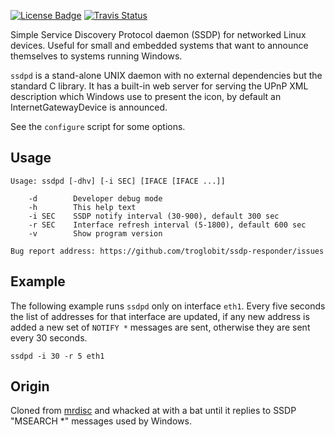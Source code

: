 [![License Badge][]][License] [![Travis Status][]][Travis]

Simple Service Discovery Protocol daemon (SSDP) for networked Linux
devices.  Useful for small and embedded systems that want to announce
themselves to systems running Windows.

`ssdpd` is a stand-alone UNIX daemon with no external dependencies but
the standard C library.  It has a built-in web server for serving the
UPnP XML description which Windows use to present the icon, by default
an InternetGatewayDevice is announced.

See the `configure` script for some options.


Usage
-----

```
Usage: ssdpd [-dhv] [-i SEC] [IFACE [IFACE ...]]

    -d        Developer debug mode
    -h        This help text
    -i SEC    SSDP notify interval (30-900), default 300 sec
    -r SEC    Interface refresh interval (5-1800), default 600 sec
    -v        Show program version

Bug report address: https://github.com/troglobit/ssdp-responder/issues
```


Example
-------

The following example runs `ssdpd` only on interface `eth1`.  Every five
seconds the list of addresses for that interface are updated, if any new
address is added a new set of `NOTIFY *` messages are sent, otherwise
they are sent every 30 seconds.

```
ssdpd -i 30 -r 5 eth1
```


Origin
------

Cloned from [mrdisc](https://github.com/troglobit/mrdisc) and whacked at
with a bat until it replies to SSDP "MSEARCH *" messages used by Windows.

[License]:       https://en.wikipedia.org/wiki/ISC_license
[License Badge]: https://img.shields.io/badge/License-ISC-blue.svg
[Travis]:        https://travis-ci.org/troglobit/ssdp-responder
[Travis Status]: https://travis-ci.org/troglobit/ssdp-responder.png?branch=master
